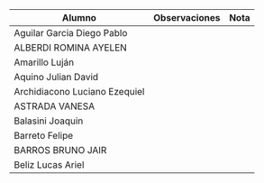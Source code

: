 | Alumno                        | Observaciones | Nota  |
| ----------------------------- | ------------- | :---: |
| Aguilar Garcia Diego Pablo    |               |       |
| ALBERDI ROMINA AYELEN         |               |       |
| Amarillo Luján                |               |       |
| Aquino Julian David           |               |       |
| Archidiacono Luciano Ezequiel |               |       |
| ASTRADA VANESA                |               |       |
| Balasini Joaquin              |               |       |
| Barreto Felipe                |               |       |
| BARROS BRUNO JAIR             |               |       |
| Beliz Lucas Ariel             |               |       |